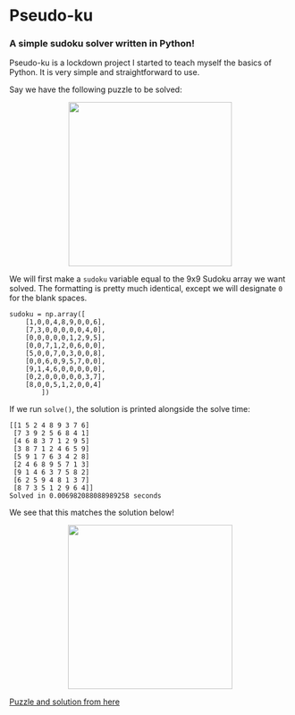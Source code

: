 # Pseudo-ku
### A simple sudoku solver written in Python!

Pseudo-ku is a lockdown project I started to teach myself the basics of Python.
It is very simple and straightforward to use. 

Say we have the following puzzle to be solved:
<p align="center">
  <img width="292" height="294" src="https://i.imgur.com/cIDW5bG.png">
</p>

We will first make a `sudoku` variable equal to the 9x9 Sudoku array we want 
solved. The formatting is pretty much identical, except we will designate `0` 
for the blank spaces. 
```
sudoku = np.array([  
    [1,0,0,4,8,9,0,0,6],
    [7,3,0,0,0,0,0,4,0],
    [0,0,0,0,0,1,2,9,5],
    [0,0,7,1,2,0,6,0,0],
    [5,0,0,7,0,3,0,0,8],
    [0,0,6,0,9,5,7,0,0],
    [9,1,4,6,0,0,0,0,0],
    [0,2,0,0,0,0,0,3,7],
    [8,0,0,5,1,2,0,0,4] 
        ])
```
If we run `solve()`, the solution is printed alongside the solve time:
```
[[1 5 2 4 8 9 3 7 6]
 [7 3 9 2 5 6 8 4 1]
 [4 6 8 3 7 1 2 9 5]
 [3 8 7 1 2 4 6 5 9]
 [5 9 1 7 6 3 4 2 8]
 [2 4 6 8 9 5 7 1 3]
 [9 1 4 6 3 7 5 8 2]
 [6 2 5 9 4 8 1 3 7]
 [8 7 3 5 1 2 9 6 4]]
Solved in 0.006982088088989258 seconds
```

We see that this matches the solution below!

<p align="center">
  <img width="294" height="294" src="https://i.imgur.com/JyAuwVt.png">
</p>

[Puzzle and solution from here](https://dingo.sbs.arizona.edu/~sandiway/sudoku/examples.html) 



